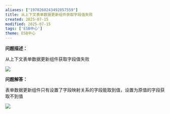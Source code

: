 ```yaml
---
aliases: ["1970260243492857559"]
title: 从上下文表单数据更新组件获取字段值失败
created: 2025-07-15
modified: 2025-07-15
tags: ['ESB中心']
theme: ESB中心
---
```


**问题描述：**

从上下文表单数据更新组件获取字段值失败

![](e65f354e2f5dba05d6782f8aa52bdcd0.jpg)

**问题解答：**

表单数据更新组件只有设置了字段映射关系的字段能取到值，设置为原值的字段获取不到值

![](badab3a60d2e87e95f3d575e7ae98f63.jpg)